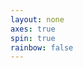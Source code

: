 ```yaml
---
layout: none
axes: true
spin: true
rainbow: false
---
```

<script src='{{ site.url }}/assets/js/three/build/three.js'></script>
<script src='{{ site.url }}/assets/js/three/modules/QuickHull.js'></script>
<script src='{{ site.url }}/assets/js/three/modules/geometries/ConvexGeometry.js'></script>
<script src='{{ site.url }}/assets/js/three/modules/controls/OrbitControls.js'></script>
<script src='polytopes/polytope.js'></script>
<style>
.polytope {
width: 100%;
height: 100%;
}
</style>
<div id='polytope' class='polytope'></div>
<script>
  var simplex = [
    new THREE.Vector3(-1,-1,-1),
    new THREE.Vector3(1,0,0),
    new THREE.Vector3(0,1,0),
    new THREE.Vector3(0,0,1)
  ];
  polytope( document.getElementById( 'polytope' ), simplex, 3,
      {{ page.axes }}, {{ page.spin }}, {{ page.rainbow }} );
</script>
